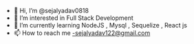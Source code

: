 - 👋 Hi, I’m @sejalyadav0818
- 👀 I’m interested in Full Stack Development
- 🌱 I’m currently learning NodeJS , Mysql , Sequelize , React js
- 📫 How to reach me -sejalyadav122@gmail.com

<!---
sejalyadav0818/sejalyadav0818 is a ✨ special ✨ repository because its `README.md` (this file) appears on your GitHub profile.
You can click the Preview link to take a look at your changes.
--->
